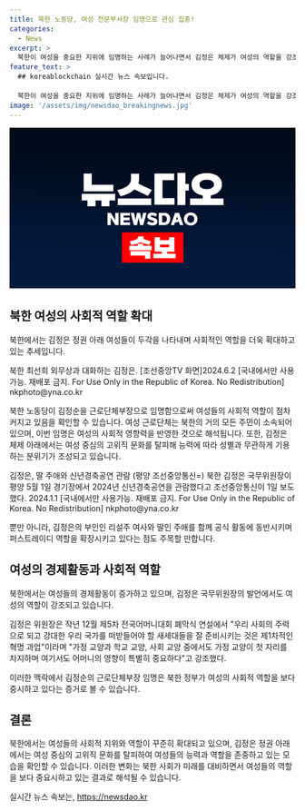 ```yaml
---
title: 북한 노동당, 여성 전문부서장 임명으로 관심 집중!
categories:
  - News
excerpt: >
  북한이 여성을 중요한 지위에 임명하는 사례가 늘어나면서 김정은 체제가 여성의 역할을 강조하고 있는 것으로 보인다. 김정순이 노동당 근로단체부장으로 임명되었는데, 이는 노동당 최고위원인 김여정과 대조적이다. 김정은의 부인 리설주와 딸 주애도 공식활동에 적극 참여하며 청년층에도 주목하고 있다. 이러한 과정에서 김정은 체제에서는 성별과 무관하게 능력이 중요하다는 분위기가 강조되고 있으며, 이는 사회적 분위기의 변화를 반영하고 있다. 
feature_text: >
  ## koreablockchain 실시간 뉴스 속보입니다.

  북한이 여성을 중요한 지위에 임명하는 사례가 늘어나면서 김정은 체제가 여성의 역할을 강조하고 있는 것으로 보인다. 김정순이 노동당 근로단체부장으로 임명되었는데, 이는 노동당 최고위원인 김여정과 대조적이다. 김정은의 부인 리설주와 딸 주애도 공식활동에 적극 참여하며 청년층에도 주목하고 있다. 이러한 과정에서 김정은 체제에서는 성별과 무관하게 능력이 중요하다는 분위기가 강조되고 있으며, 이는 사회적 분위기의 변화를 반영하고 있다. 
image: '/assets/img/newsdao_breakingnews.jpg'
---
```


<p><img src="/assets/img/newsdao_breakingnews.jpg" alt="koreablockchain 속보" /></p>

<h2 data-ke-size="size26">북한 여성의 사회적 역할 확대</h2>

<p>북한에서는 김정은 정권 아래 여성들이 두각을 나타내며 사회적인 역할을 더욱 확대하고 있는 추세입니다.</p>

<p data-ke-size="size16">북한 최선희 외무상과 대화하는 김정은. [조선중앙TV 화면]2024.6.2 [국내에서만 사용가능. 재배포 금지. For Use Only in the Republic of Korea. No Redistribution] nkphoto@yna.co.kr</p>

<p>북한 노동당이 김정순을 근로단체부장으로 임명함으로써 여성들의 사회적 역할이 점차 커지고 있음을 확인할 수 있습니다. 여성 근로단체는 북한의 거의 모든 주민이 소속되어 있으며, 이번 임명은 여성의 사회적 영향력을 반영한 것으로 해석됩니다. 또한, 김정은 체제 아래에서는 여성 중심의 고위직 문화를 탈피해 능력에 따라 성별과 무관하게 기용하는 분위기가 조성되고 있습니다.</p>

<p data-ke-size="size16">김정은, 딸 주애와 신년경축공연 관람 (평양 조선중앙통신=) 북한 김정은 국무위원장이 평양 5월 1일 경기장에서 2024년 신년경축공연을 관람했다고 조선중앙통신이 1일 보도했다. 2024.1.1 [국내에서만 사용가능. 재배포 금지. For Use Only in the Republic of Korea. No Redistribution] nkphoto@yna.co.kr</p>

<p>뿐만 아니라, 김정은의 부인인 리설주 여사와 딸인 주애를 함께 공식 활동에 동반시키며 퍼스트레이디 역할을 확장시키고 있다는 점도 주목할 만합니다.</p>

<h2 data-ke-size="size26">여성의 경제활동과 사회적 역할</h2>

<p>북한에서는 여성들의 경제활동이 증가하고 있으며, 김정은 국무위원장의 발언에서도 여성의 역할이 강조되고 있습니다.</p>

<p data-ke-size="size16">김정은 위원장은 작년 12월 제5차 전국어머니대회 폐막식 연설에서 "우리 사회의 주력으로 되고 강대한 우리 국가를 떠받들어야 할 새세대들을 잘 준비시키는 것은 제1차적인 혁명 과업"이라며 "가정 교양과 학교 교양, 사회 교양 중에서도 가정 교양이 첫 자리를 차지하며 여기서도 어머니의 영향이 특별히 중요하다"고 강조했다.</p>

<p>이러한 맥락에서 김정순의 근로단체부장 임명은 북한 정부가 여성의 사회적 역할을 보다 중시하고 있다는 증거로 볼 수 있습니다.</p>

<h2 data-ke-size="size26">결론</h2>

<p>북한에서는 여성들의 사회적 지위와 역할이 꾸준히 확대되고 있으며, 김정은 정권 아래에서는 여성 중심의 고위직 문화를 탈피하여 여성들의 능력과 역할을 존중하고 있는 모습을 확인할 수 있습니다. 이러한 변화는 북한 사회가 미래를 대비하면서 여성들의 역할을 보다 중요시하고 있는 결과로 해석될 수 있습니다.</p>
실시간 뉴스 속보는, <a href="https://newsdao.kr" rel="dofollow">https://newsdao.kr</a>


